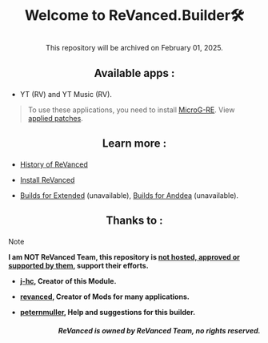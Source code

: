 # <p align="center"> Welcome to ReVanced.Builder🛠️

<p align="center"> This repository will be archived on February 01, 2025.

## <p align="center"> Available apps :
- YT (RV) and YT Music (RV).
> To use these applications, you need to install [MicroG-RE](https://github.com/WSTxda/MicroG-RE/releases/latest). View [applied patches](https://github.com/kevinr99089/ReVanced.Builder/blob/main/config.toml).

## <p align="center"> Learn more :
- [History of ReVanced](https://github.com/kevinr99089/ReVanced.Builder/blob/main/history.md)

- [Install ReVanced](https://github.com/kevinr99089/ReVanced.Builder/blob/main/install.md)

-  [Builds for Extended](https://github.com/Kevinr99089/Extended.Builder) (unavailable), [Builds for Anddea](https://github.com/Kevinr99089/ReReX.Builder) (unavailable).

## <p align="center"> Thanks to :
> [!NOTE]
> **I am NOT ReVanced Team, this repository is [not hosted, approved or supported by them](https://github.com/kevinr99089/ReVanced.Builder/blob/main/history.md#-warning-), support their efforts.**
- **[j-hc](https://github.com/j-hc), Creator of this Module.**

- **[revanced](https://github.com/ReVanced), Creator of Mods for many applications.**

- **[peternmuller](https://github.com/peternmuller), Help and suggestions for this builder.**
  
##### <p align="right"> **ReVanced is owned by ReVanced Team, no rights reserved.**
